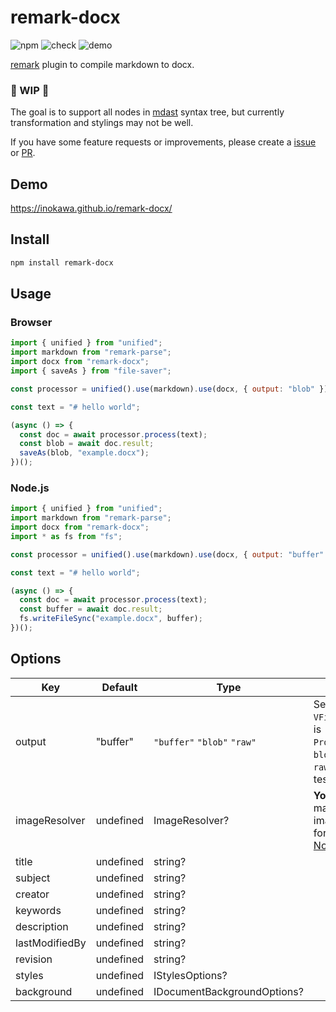 # remark-docx

![npm](https://img.shields.io/npm/v/remark-docx) ![check](https://github.com/inokawa/remark-docx/workflows/check/badge.svg) ![demo](https://github.com/inokawa/remark-docx/workflows/demo/badge.svg)

[remark](https://github.com/remarkjs/remark) plugin to compile markdown to docx.

### 🚧 WIP 🚧

The goal is to support all nodes in [mdast](https://github.com/syntax-tree/mdast) syntax tree, but currently transformation and stylings may not be well.

If you have some feature requests or improvements, please create a [issue](https://github.com/inokawa/remark-docx/issues) or [PR](https://github.com/inokawa/remark-docx/pulls).

## Demo

https://inokawa.github.io/remark-docx/

## Install

```sh
npm install remark-docx
```

## Usage

### Browser

```javascript
import { unified } from "unified";
import markdown from "remark-parse";
import docx from "remark-docx";
import { saveAs } from "file-saver";

const processor = unified().use(markdown).use(docx, { output: "blob" });

const text = "# hello world";

(async () => {
  const doc = await processor.process(text);
  const blob = await doc.result;
  saveAs(blob, "example.docx");
})();
```

### Node.js

```javascript
import { unified } from "unified";
import markdown from "remark-parse";
import docx from "remark-docx";
import * as fs from "fs";

const processor = unified().use(markdown).use(docx, { output: "buffer" });

const text = "# hello world";

(async () => {
  const doc = await processor.process(text);
  const buffer = await doc.result;
  fs.writeFileSync("example.docx", buffer);
})();
```

## Options

| Key            | Default   | Type                        | Description                                                                                                                                                                                                                                      |
| -------------- | --------- | --------------------------- | ------------------------------------------------------------------------------------------------------------------------------------------------------------------------------------------------------------------------------------------------ |
| output         | "buffer"  | `"buffer"` `"blob"` `"raw"` | Set output type of `VFile.result`. `buffer` is `Promise<ArrayBuffer>`. `blob` is `Promise<Blob>`. `raw` is internal data for testing.                                                                                                            |
| imageResolver  | undefined | ImageResolver?              | **You must set** if your markdown includes images. See example for [browser](https://github.com/inokawa/remark-docx/blob/main/stories/playground.stories.tsx) and [Node.js](https://github.com/inokawa/remark-docx/blob/main/src/index.spec.ts). |
| title          | undefined | string?                     |                                                                                                                                                                                                                                                  |
| subject        | undefined | string?                     |                                                                                                                                                                                                                                                  |
| creator        | undefined | string?                     |                                                                                                                                                                                                                                                  |
| keywords       | undefined | string?                     |                                                                                                                                                                                                                                                  |
| description    | undefined | string?                     |                                                                                                                                                                                                                                                  |
| lastModifiedBy | undefined | string?                     |                                                                                                                                                                                                                                                  |
| revision       | undefined | string?                     |                                                                                                                                                                                                                                                  |
| styles         | undefined | IStylesOptions?             |                                                                                                                                                                                                                                                  |
| background     | undefined | IDocumentBackgroundOptions? |                                                                                                                                                                                                                                                  |
